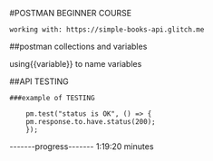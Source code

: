 #POSTMAN BEGINNER COURSE

    working with: https://simple-books-api.glitch.me  

##postman collections and variables

using{{variable}} to name variables

##API TESTING
 
    ###example of TESTING

        pm.test("status is OK", () => {
        pm.response.to.have.status(200);
        });


-------progress-------
1:19:20 minutes
